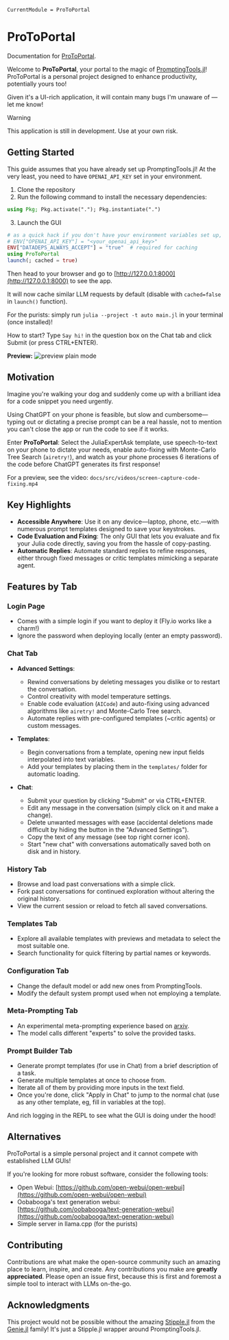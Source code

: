 ```@meta
CurrentModule = ProToPortal
```
# ProToPortal

Documentation for [ProToPortal](https://github.com/svilupp/ProToPortal.jl).

Welcome to **ProToPortal**, your portal to the magic of [PromptingTools.jl](https://github.com/svilupp/PromptingTools.jl)! ProToPortal is a personal project designed to enhance productivity, potentially yours too!

Given it's a UI-rich application, it will contain many bugs I'm unaware of — let me know!

> [!WARNING]
> This application is still in development. Use at your own risk.

## Getting Started

This guide assumes that you have already set up PromptingTools.jl! At the very least, you need to have `OPENAI_API_KEY` set in your environment.

1. Clone the repository
2. Run the following command to install the necessary dependencies:

```julia
using Pkg; Pkg.activate("."); Pkg.instantiate(".")
```

3. Launch the GUI
```julia
# as a quick hack if you don't have your environment variables set up, run the below line with your OpenAI key
# ENV["OPENAI_API_KEY"] = "<your_openai_api_key>"
ENV["DATADEPS_ALWAYS_ACCEPT"] = "true"  # required for caching
using ProToPortal
launch(; cached = true)
```

Then head to your browser and go to [http://127.0.0.1:8000](http://127.0.0.1:8000) to see the app.

It will now cache similar LLM requests by default (disable with `cached=false` in `launch()` function).

For the purists: simply run `julia --project -t auto main.jl` in your terminal (once installed)!

How to start? Type `Say hi!` in the question box on the Chat tab and click Submit (or press CTRL+ENTER).

**Preview:**
![preview plain mode](videos/screen-capture-plain.gif)

## Motivation

Imagine you're walking your dog and suddenly come up with a brilliant idea for a code snippet you need urgently. 

Using ChatGPT on your phone is feasible, but slow and cumbersome—typing out or dictating a precise prompt can be a real hassle, not to mention you can't close the app or run the code to see if it works. 

Enter **ProToPortal**: Select the JuliaExpertAsk template, use speech-to-text on your phone to dictate your needs, enable auto-fixing with Monte-Carlo Tree Search (`airetry!`), and watch as your phone processes 6 iterations of the code before ChatGPT generates its first response!

For a preview, see the video: `docs/src/videos/screen-capture-code-fixing.mp4`

## Key Highlights

- **Accessible Anywhere**: Use it on any device—laptop, phone, etc.—with numerous prompt templates designed to save your keystrokes.
- **Code Evaluation and Fixing**: The only GUI that lets you evaluate and fix your Julia code directly, saving you from the hassle of copy-pasting.
- **Automatic Replies**: Automate standard replies to refine responses, either through fixed messages or critic templates mimicking a separate agent.

## Features by Tab

### Login Page
- Comes with a simple login if you want to deploy it (Fly.io works like a charm!)
- Ignore the password when deploying locally (enter an empty password).

### Chat Tab
- **Advanced Settings**:
  - Rewind conversations by deleting messages you dislike or to restart the conversation.
  - Control creativity with model temperature settings.
  - Enable code evaluation (`AICode`) and auto-fixing using advanced algorithms like `airetry!` and Monte-Carlo Tree search.
  - Automate replies with pre-configured templates (~critic agents) or custom messages.

- **Templates**:
  - Begin conversations from a template, opening new input fields interpolated into text variables.
  - Add your templates by placing them in the `templates/` folder for automatic loading.

- **Chat**:
  - Submit your question by clicking "Submit" or via CTRL+ENTER.
  - Edit any message in the conversation (simply click on it and make a change).
  - Delete unwanted messages with ease (accidental deletions made difficult by hiding the button in the "Advanced Settings").
  - Copy the text of any message (see top right corner icon).
  - Start "new chat" with conversations automatically saved both on disk and in history.

### History Tab
- Browse and load past conversations with a simple click.
- Fork past conversations for continued exploration without altering the original history.
- View the current session or reload to fetch all saved conversations.

### Templates Tab
- Explore all available templates with previews and metadata to select the most suitable one.
- Search functionality for quick filtering by partial names or keywords.

### Configuration Tab
- Change the default model or add new ones from PromptingTools.
- Modify the default system prompt used when not employing a template.

### Meta-Prompting Tab

- An experimental meta-prompting experience based on [arxiv](https://arxiv.org/pdf/2401.12954).
- The model calls different "experts" to solve the provided tasks.

### Prompt Builder Tab

- Generate prompt templates (for use in Chat) from a brief description of a task.
- Generate multiple templates at once to choose from.
- Iterate all of them by providing more inputs in the text field.
- Once you're done, click "Apply in Chat" to jump to the normal chat (use as any other template, eg, fill in variables at the top).

And rich logging in the REPL to see what the GUI is doing under the hood!

## Alternatives

ProToPortal is a simple personal project and it cannot compete with established LLM GUIs! 

If you're looking for more robust software, consider the following tools:
- Open Webui: [https://github.com/open-webui/open-webui](https://github.com/open-webui/open-webui)
- Oobabooga's text generation webui: [https://github.com/oobabooga/text-generation-webui](https://github.com/oobabooga/text-generation-webui)
- Simple server in llama.cpp (for the purists)

## Contributing

Contributions are what make the open-source community such an amazing place to learn, inspire, and create. Any contributions you make are **greatly appreciated**. Please open an issue first, because this is first and foremost a simple tool to interact with LLMs on-the-go.

## Acknowledgments

This project would not be possible without the amazing [Stipple.jl](https://github.com/GenieFramework/Stipple.jl) from the [Genie.jl](https://github.com/GenieFramework/Genie.jl) family! It's just a Stipple.jl wrapper around PromptingTools.jl.
